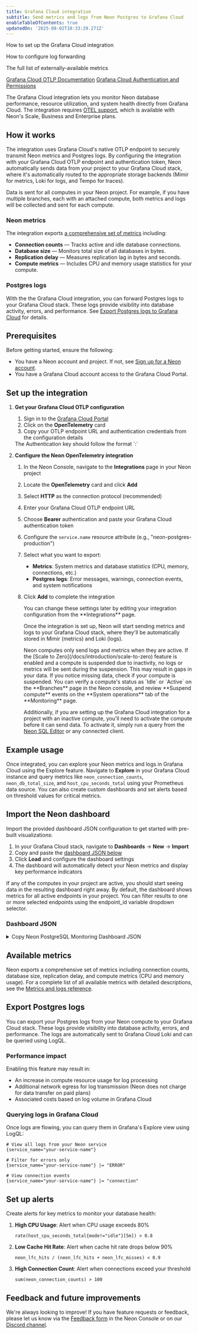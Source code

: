 ```yaml
---
title: Grafana Cloud integration
subtitle: Send metrics and logs from Neon Postgres to Grafana Cloud
enableTableOfContents: true
updatedOn: '2025-08-02T10:33:29.271Z'
---
```


<InfoBlock>
<DocsList title="What you will learn:">
<p>How to set up the Grafana Cloud integration</p>
<p>How to configure log forwarding</p>
<p>The full list of externally-available metrics</p>
</DocsList>

<DocsList title="External docs" theme="docs">
<a href="https://grafana.com/docs/grafana-cloud/send-data/otlp/">Grafana Cloud OTLP Documentation</a>
<a href="https://grafana.com/docs/grafana-cloud/account-management/authentication-and-permissions/">Grafana Cloud Authentication and Permissions</a>
</DocsList>
</InfoBlock>

The Grafana Cloud integration lets you monitor Neon database performance, resource utilization, and system health directly from Grafana Cloud. The integration requires [OTEL support](https://neon.com/docs/guides/opentelemetry), which is available with Neon's Scale, Business and Enterprise plans.

## How it works

The integration uses Grafana Cloud's native OTLP endpoint to securely transmit Neon metrics and Postgres logs. By configuring the integration with your Grafana Cloud OTLP endpoint and authentication token, Neon automatically sends data from your project to your Grafana Cloud stack, where it's automatically routed to the appropriate storage backends (Mimir for metrics, Loki for logs, and Tempo for traces).

<Admonition type="note">
Data is sent for all computes in your Neon project. For example, if you have multiple branches, each with an attached compute, both metrics and logs will be collected and sent for each compute.
</Admonition>

### Neon metrics

The integration exports [a comprehensive set of metrics](#available-metrics) including:

- **Connection counts** &#8212; Tracks active and idle database connections.
- **Database size** &#8212; Monitors total size of all databases in bytes.
- **Replication delay** &#8212; Measures replication lag in bytes and seconds.
- **Compute metrics** &#8212; Includes CPU and memory usage statistics for your compute.

### Postgres logs

<FeatureBetaProps feature_name="Postgres logs export" />

With the the Grafana Cloud integration, you can forward Postgres logs to your Grafana Cloud stack. These logs provide visibility into database activity, errors, and performance. See [Export Postgres logs to Grafana Cloud](#export-postgres-logs-to-grafana-cloud) for details.

## Prerequisites

Before getting started, ensure the following:

- You have a Neon account and project. If not, see [Sign up for a Neon account](/docs/get-started/signing-up).
- You have a Grafana Cloud account access to the Grafana Cloud Portal.

## Set up the integration

1. **Get your Grafana Cloud OTLP configuration**
   1. Sign in to the [Grafana Cloud Portal](https://grafana.com/orgs/)
   1. Click on the **OpenTelemetry** card
   1. Copy your OTLP endpoint URL and authentication credentials from the configuration details

    <Admonition type="tip">
    The Authentication key should follow the format `<openTelemetry-instance-id>:<grafana-cloud-token>`
    </Admonition>

2. **Configure the Neon OpenTelemetry integration**
   1. In the Neon Console, navigate to the **Integrations** page in your Neon project
   1. Locate the **OpenTelemetry** card and click **Add**
   1. Select **HTTP** as the connection protocol (recommended)
   1. Enter your Grafana Cloud OTLP endpoint URL
   1. Choose **Bearer** authentication and paste your Grafana Cloud authentication token
   1. Configure the `service.name` resource attribute (e.g., "neon-postgres-production")
   1. Select what you want to export:
      - **Metrics**: System metrics and database statistics (CPU, memory, connections, etc.)
      - **Postgres logs**: Error messages, warnings, connection events, and system notifications
   1. Click **Add** to complete the integration

      <Admonition type="tip">
      You can change these settings later by editing your integration configuration from the **Integrations** page.
      </Admonition>

      Once the integration is set up, Neon will start sending metrics and logs to your Grafana Cloud stack, where they'll be automatically stored in Mimir (metrics) and Loki (logs).

      <Admonition type="note">
      Neon computes only send logs and metrics when they are active. If the [Scale to Zero](/docs/introduction/scale-to-zero) feature is enabled and a compute is suspended due to inactivity, no logs or metrics will be sent during the suspension. This may result in gaps in your data. If you notice missing data, check if your compute is suspended. You can verify a compute's status as `Idle` or `Active` on the **Branches** page in the Neon console, and review **Suspend compute** events on the **System operations** tab of the **Monitoring** page.

      Additionally, if you are setting up the Grafana Cloud integration for a project with an inactive compute, you'll need to activate the compute before it can send data. To activate it, simply run a query from the [Neon SQL Editor](/docs/get-started/query-with-neon-sql-editor) or any connected client.
      </Admonition>

## Example usage

Once integrated, you can explore your Neon metrics and logs in Grafana Cloud using the Explore feature. Navigate to **Explore** in your Grafana Cloud instance and query metrics like `neon_connection_counts`, `neon_db_total_size`, and `host_cpu_seconds_total` using your Prometheus data source. You can also create custom dashboards and set alerts based on threshold values for critical metrics.

## Import the Neon dashboard

Import the provided dashboard JSON configuration to get started with pre-built visualizations:

1. In your Grafana Cloud stack, navigate to **Dashboards** → **New** → **Import**
2. Copy and paste the [dashboard JSON below](#dashboard-json)
3. Click **Load** and configure the dashboard settings
4. The dashboard will automatically detect your Neon metrics and display key performance indicators

If any of the computes in your project are active, you should start seeing data in the resulting dashboard right away. By default, the dashboard shows metrics for all active endpoints in your project. You can filter results to one or more selected endpoints using the endpoint_id variable dropdown selector.

### Dashboard JSON

<details>
<summary>Copy Neon PostgreSQL Monitoring Dashboard JSON</summary>
```json shouldWrap
{
  "id": null,
  "uid": "neon-complete-monitoring",
  "title": "Neon PostgreSQL",
  "description": "Comprehensive monitoring dashboard for Neon PostgreSQL with metrics and logs",
  "tags": ["neon", "postgresql", "database", "monitoring"],
  "timezone": "browser",
  "editable": true,
  "graphTooltip": 1,
  "refresh": "30s",
  "schemaVersion": 39,
  "version": 1,
  "time": {
    "from": "now-1h",
    "to": "now"
  },
  "timepicker": {
    "refresh_intervals": ["5s", "10s", "30s", "1m", "5m", "15m", "30m", "1h", "2h", "1d"],
    "time_options": ["5m", "15m", "1h", "6h", "12h", "24h", "2d", "7d", "30d"]
  },
  "panels": [
    {
      "id": 1,
      "title": "Database Overview",
      "type": "stat",
      "datasource": {
        "type": "prometheus",
        "uid": "${DS_PROMETHEUS}"
      },
      "targets": [
        {
          "expr": "sum(neon_connection_counts{endpoint_id=~\"$endpoint_id\", project_id=~\"$project_id\"})",
          "legendFormat": "Total Connections",
          "refId": "A"
        },
        {
          "expr": "neon_db_total_size{endpoint_id=~\"$endpoint_id\", project_id=~\"$project_id\"} / 1024 / 1024 / 1024",
          "legendFormat": "Database Size (GB)",
          "refId": "B"
        },
        {
          "expr": "neon_lfc_hits{endpoint_id=~\"$endpoint_id\", project_id=~\"$project_id\"} / (neon_lfc_hits{endpoint_id=~\"$endpoint_id\", project_id=~\"$project_id\"} + neon_lfc_misses{endpoint_id=~\"$endpoint_id\", project_id=~\"$project_id\"}) * 100",
          "legendFormat": "Cache Hit Rate %",
          "refId": "C"
        }
      ],
      "fieldConfig": {
        "defaults": {
          "unit": "short",
          "min": 0
        },
        "overrides": [
          {
            "matcher": {"id": "byName", "options": "Cache Hit Rate %"},
            "properties": [{"id": "unit", "value": "percent"}, {"id": "max", "value": 100}]
          },
          {
            "matcher": {"id": "byName", "options": "Database Size (GB)"},
            "properties": [{"id": "unit", "value": "decbytes"}]
          }
        ]
      },
      "gridPos": {"h": 6, "w": 24, "x": 0, "y": 0}
    },
    {
      "id": 2,
      "title": "Connection Activity",
      "type": "timeseries",
      "datasource": {
        "type": "prometheus",
        "uid": "${DS_PROMETHEUS}"
      },
      "targets": [
        {
          "expr": "neon_connection_counts{state=\"active\", endpoint_id=~\"$endpoint_id\", project_id=~\"$project_id\"}",
          "legendFormat": "Active - {{datname}}",
          "refId": "A"
        },
        {
          "expr": "neon_connection_counts{state=\"idle\", endpoint_id=~\"$endpoint_id\", project_id=~\"$project_id\"}",
          "legendFormat": "Idle - {{datname}}",
          "refId": "B"
        }
      ],
      "fieldConfig": {
        "defaults": {
          "unit": "short",
          "min": 0
        }
      },
      "gridPos": {"h": 8, "w": 12, "x": 0, "y": 6}
    },
    {
      "id": 3,
      "title": "Database Size Growth",
      "type": "timeseries",
      "datasource": {
        "type": "prometheus",
        "uid": "${DS_PROMETHEUS}"
      },
      "targets": [
        {
          "expr": "neon_pg_stats_userdb{kind=\"db_size\", endpoint_id=~\"$endpoint_id\", project_id=~\"$project_id\"}",
          "legendFormat": "{{datname}} Size",
          "refId": "A"
        },
        {
          "expr": "neon_db_total_size{endpoint_id=~\"$endpoint_id\", project_id=~\"$project_id\"}",
          "legendFormat": "Total Size",
          "refId": "B"
        }
      ],
      "fieldConfig": {
        "defaults": {
          "unit": "bytes",
          "min": 0
        }
      },
      "gridPos": {"h": 8, "w": 12, "x": 12, "y": 6}
    },
    {
      "id": 4,
      "title": "CPU Usage",
      "type": "timeseries",
      "datasource": {
        "type": "prometheus",
        "uid": "${DS_PROMETHEUS}"
      },
      "targets": [
        {
          "expr": "100 - (avg(rate(host_cpu_seconds_total{mode=\"idle\", endpoint_id=~\"$endpoint_id\", project_id=~\"$project_id\"}[5m])) * 100)",
          "legendFormat": "CPU Usage %",
          "refId": "A"
        },
        {
          "expr": "rate(host_cpu_seconds_total{mode=\"system\", endpoint_id=~\"$endpoint_id\", project_id=~\"$project_id\"}[5m]) * 100",
          "legendFormat": "System CPU %",
          "refId": "B"
        },
        {
          "expr": "rate(host_cpu_seconds_total{mode=\"user\", endpoint_id=~\"$endpoint_id\", project_id=~\"$project_id\"}[5m]) * 100",
          "legendFormat": "User CPU %",
          "refId": "C"
        }
      ],
      "fieldConfig": {
        "defaults": {
          "unit": "percent",
          "max": 100,
          "min": 0
        }
      },
      "gridPos": {"h": 8, "w": 12, "x": 0, "y": 14}
    },
    {
      "id": 5,
      "title": "Memory Usage",
      "type": "timeseries",
      "datasource": {
        "type": "prometheus",
        "uid": "${DS_PROMETHEUS}"
      },
      "targets": [
        {
          "expr": "host_memory_total_bytes{endpoint_id=~\"$endpoint_id\", project_id=~\"$project_id\"}",
          "legendFormat": "Total Memory",
          "refId": "A"
        },
        {
          "expr": "host_memory_available_bytes{endpoint_id=~\"$endpoint_id\", project_id=~\"$project_id\"}",
          "legendFormat": "Available Memory",
          "refId": "B"
        },
        {
          "expr": "host_memory_cached_bytes{endpoint_id=~\"$endpoint_id\", project_id=~\"$project_id\"}",
          "legendFormat": "Cached Memory",
          "refId": "C"
        },
        {
          "expr": "host_memory_total_bytes{endpoint_id=~\"$endpoint_id\", project_id=~\"$project_id\"} - host_memory_available_bytes{endpoint_id=~\"$endpoint_id\", project_id=~\"$project_id\"}",
          "legendFormat": "Used Memory",
          "refId": "D"
        }
      ],
      "fieldConfig": {
        "defaults": {
          "unit": "bytes",
          "min": 0
        }
      },
      "gridPos": {"h": 8, "w": 12, "x": 12, "y": 14}
    },
    {
      "id": 6,
      "title": "Database Activity Rates",
      "type": "timeseries",
      "datasource": {
        "type": "prometheus",
        "uid": "${DS_PROMETHEUS}"
      },
      "targets": [
        {
          "expr": "rate(neon_pg_stats_userdb{kind=\"inserted\", endpoint_id=~\"$endpoint_id\", project_id=~\"$project_id\"}[5m])",
          "legendFormat": "Inserts/sec - {{datname}}",
          "refId": "A"
        },
        {
          "expr": "rate(neon_pg_stats_userdb{kind=\"updated\", endpoint_id=~\"$endpoint_id\", project_id=~\"$project_id\"}[5m])",
          "legendFormat": "Updates/sec - {{datname}}",
          "refId": "B"
        },
        {
          "expr": "rate(neon_pg_stats_userdb{kind=\"deleted\", endpoint_id=~\"$endpoint_id\", project_id=~\"$project_id\"}[5m])",
          "legendFormat": "Deletes/sec - {{datname}}",
          "refId": "C"
        }
      ],
      "fieldConfig": {
        "defaults": {
          "unit": "rps",
          "min": 0
        }
      },
      "gridPos": {"h": 8, "w": 12, "x": 0, "y": 22}
    },
    {
      "id": 7,
      "title": "Cache Performance",
      "type": "timeseries",
      "datasource": {
        "type": "prometheus",
        "uid": "${DS_PROMETHEUS}"
      },
      "targets": [
        {
          "expr": "neon_lfc_hits{endpoint_id=~\"$endpoint_id\", project_id=~\"$project_id\"} / (neon_lfc_hits{endpoint_id=~\"$endpoint_id\", project_id=~\"$project_id\"} + neon_lfc_misses{endpoint_id=~\"$endpoint_id\", project_id=~\"$project_id\"}) * 100",
          "legendFormat": "Cache Hit Rate %",
          "refId": "A"
        },
        {
          "expr": "rate(neon_lfc_hits{endpoint_id=~\"$endpoint_id\", project_id=~\"$project_id\"}[5m])",
          "legendFormat": "Cache Hits/sec",
          "refId": "B"
        },
        {
          "expr": "rate(neon_lfc_misses{endpoint_id=~\"$endpoint_id\", project_id=~\"$project_id\"}[5m])",
          "legendFormat": "Cache Misses/sec",
          "refId": "C"
        }
      ],
      "fieldConfig": {
        "defaults": {
          "unit": "short",
          "min": 0
        },
        "overrides": [
          {
            "matcher": {"id": "byName", "options": "Cache Hit Rate %"},
            "properties": [{"id": "unit", "value": "percent"}, {"id": "max", "value": 100}]
          }
        ]
      },
      "gridPos": {"h": 8, "w": 12, "x": 12, "y": 22}
    },
    {
      "id": 8,
      "title": "Replication Status",
      "type": "timeseries",
      "datasource": {
        "type": "prometheus",
        "uid": "${DS_PROMETHEUS}"
      },
      "targets": [
        {
          "expr": "neon_replication_delay_bytes{endpoint_id=~\"$endpoint_id\", project_id=~\"$project_id\"}",
          "legendFormat": "Replication Delay (Bytes)",
          "refId": "A"
        },
        {
          "expr": "neon_replication_delay_seconds{endpoint_id=~\"$endpoint_id\", project_id=~\"$project_id\"}",
          "legendFormat": "Replication Delay (Seconds)",
          "refId": "B"
        }
      ],
      "fieldConfig": {
        "defaults": {
          "unit": "short",
          "min": 0
        },
        "overrides": [
          {
            "matcher": {"id": "byName", "options": "Replication Delay (Bytes)"},
            "properties": [{"id": "unit", "value": "bytes"}]
          },
          {
            "matcher": {"id": "byName", "options": "Replication Delay (Seconds)"},
            "properties": [{"id": "unit", "value": "s"}]
          }
        ]
      },
      "gridPos": {"h": 8, "w": 12, "x": 0, "y": 30}
    },
    {
      "id": 9,
      "title": "Deadlocks & Errors",
      "type": "timeseries",
      "datasource": {
        "type": "prometheus",
        "uid": "${DS_PROMETHEUS}"
      },
      "targets": [
        {
          "expr": "increase(neon_pg_stats_userdb{kind=\"deadlocks\", endpoint_id=~\"$endpoint_id\", project_id=~\"$project_id\"}[5m])",
          "legendFormat": "Deadlocks - {{datname}}",
          "refId": "A"
        }
      ],
      "fieldConfig": {
        "defaults": {
          "unit": "short",
          "min": 0
        }
      },
      "gridPos": {"h": 8, "w": 12, "x": 12, "y": 30}
    },
    {
      "id": 10,
      "title": "PostgreSQL Error Logs",
      "type": "logs",
      "datasource": {
        "type": "loki",
        "uid": "${DS_LOKI}"
      },
      "targets": [
        {
          "expr": "{service_name=\"$service_name\", endpoint_id=~\"$endpoint_id\", project_id=~\"$project_id\"} |~ \"(?i)error|fatal|panic\"",
          "refId": "A"
        }
      ],
      "options": {
        "showTime": true,
        "showLabels": true,
        "showCommonLabels": false,
        "wrapLogMessage": true,
        "prettifyLogMessage": false,
        "enableLogDetails": true,
        "dedupStrategy": "none",
        "sortOrder": "Descending"
      },
      "gridPos": {"h": 10, "w": 24, "x": 0, "y": 38}
    },
    {
      "id": 11,
      "title": "Connection Events",
      "type": "logs",
      "datasource": {
        "type": "loki",
        "uid": "${DS_LOKI}"
      },
      "targets": [
        {
          "expr": "{service_name=\"$service_name\", endpoint_id=~\"$endpoint_id\", project_id=~\"$project_id\"} |~ \"(?i)connection|connect|disconnect\"",
          "refId": "A"
        }
      ],
      "options": {
        "showTime": true,
        "showLabels": false,
        "showCommonLabels": false,
        "wrapLogMessage": true,
        "enableLogDetails": true,
        "sortOrder": "Descending"
      },
      "gridPos": {"h": 8, "w": 12, "x": 0, "y": 48}
    },
    {
      "id": 12,
      "title": "Query Performance Logs",
      "type": "logs",
      "datasource": {
        "type": "loki",
        "uid": "${DS_LOKI}"
      },
      "targets": [
        {
          "expr": "{service_name=\"$service_name\", endpoint_id=~\"$endpoint_id\", project_id=~\"$project_id\"} |~ \"(?i)slow|duration|statement|query\" | logfmt",
          "refId": "A"
        }
      ],
      "options": {
        "showTime": true,
        "showLabels": false,
        "showCommonLabels": false,
        "wrapLogMessage": true,
        "enableLogDetails": true,
        "sortOrder": "Descending"
      },
      "gridPos": {"h": 8, "w": 12, "x": 12, "y": 48}
    },
    {
      "id": 13,
      "title": "Recent Log Activity",
      "type": "logs",
      "datasource": {
        "type": "loki",
        "uid": "${DS_LOKI}"
      },
      "targets": [
        {
          "expr": "{service_name=\"$service_name\", endpoint_id=~\"$endpoint_id\", project_id=~\"$project_id\"}",
          "refId": "A"
        }
      ],
      "options": {
        "showTime": true,
        "showLabels": false,
        "showCommonLabels": false,
        "wrapLogMessage": true,
        "enableLogDetails": true,
        "sortOrder": "Descending"
      },
      "maxDataPoints": 1000,
      "gridPos": {"h": 10, "w": 24, "x": 0, "y": 56}
    }
  ],
  "templating": {
    "list": [
      {
        "name": "DS_PROMETHEUS",
        "label": "Prometheus Datasource",
        "type": "datasource",
        "query": "prometheus",
        "hide": 0,
        "refresh": 1,
        "current": {
          "selected": false,
          "text": "Prometheus",
          "value": "prometheus"
        }
      },
      {
        "name": "DS_LOKI",
        "label": "Loki Datasource", 
        "type": "datasource",
        "query": "loki",
        "hide": 0,
        "refresh": 1,
        "current": {
          "selected": false,
          "text": "Loki",
          "value": "loki"
        }
      },
      {
        "name": "endpoint_id",
        "label": "Endpoint ID",
        "type": "query",
        "query": {
          "query": "label_values(neon_connection_counts, endpoint_id)",
          "refId": "StandardVariableQuery"
        },
        "datasource": {
          "type": "prometheus",
          "uid": "${DS_PROMETHEUS}"
        },
        "refresh": 2,
        "multi": true,
        "includeAll": true,
        "allValue": ".*",
        "current": {
          "selected": false,
          "text": "All",
          "value": "$__all"
        }
      },
      {
        "name": "project_id",
        "label": "Project ID",
        "type": "query",
        "query": {
          "query": "label_values(neon_connection_counts, project_id)",
          "refId": "StandardVariableQuery"
        },
        "datasource": {
          "type": "prometheus",
          "uid": "${DS_PROMETHEUS}"
        },
        "refresh": 2,
        "multi": true,
        "includeAll": true,
        "allValue": ".*",
        "current": {
          "selected": false,
          "text": "All",
          "value": "$__all"
        }
      },
      {
        "name": "service_name",
        "label": "Service Name",
        "type": "query",
        "query": {
          "query": "label_values({__name__=~\".+\"}, service_name)",
          "refId": "StandardVariableQuery"
        },
        "datasource": {
          "type": "loki",
          "uid": "${DS_LOKI}"
        },
        "refresh": 2,
        "multi": false,
        "includeAll": false,
        "current": {
          "selected": false,
          "text": "",
          "value": ""
        }
      }
    ]
  },
  "annotations": {
    "list": [
      {
        "name": "High CPU",
        "datasource": {
          "type": "prometheus",
          "uid": "${DS_PROMETHEUS}"
        },
        "expr": "100 - (avg(rate(host_cpu_seconds_total{mode=\"idle\"}[5m])) * 100) > 80",
        "titleFormat": "High CPU Usage",
        "textFormat": "CPU usage is above 80%",
        "iconColor": "red"
      },
      {
        "name": "Low Cache Hit Rate",
        "datasource": {
          "type": "prometheus", 
          "uid": "${DS_PROMETHEUS}"
        },
        "expr": "neon_lfc_hits / (neon_lfc_hits + neon_lfc_misses) * 100 < 90",
        "titleFormat": "Low Cache Hit Rate",
        "textFormat": "Cache hit rate dropped below 90%",
        "iconColor": "yellow"
      }
    ]
  },
  "links": [
    {
      "title": "Neon Console",
      "url": "https://console.neon.tech",
      "type": "link",
      "icon": "external link"
    },
    {
      "title": "Metrics Reference",
      "url": "https://neon.com/docs/reference/metrics-logs",
      "type": "link",
      "icon": "doc"
    }
  ]
}
```
</details>

## Available metrics

Neon exports a comprehensive set of metrics including connection counts, database size, replication delay, and compute metrics (CPU and memory usage). For a complete list of all available metrics with detailed descriptions, see the [Metrics and logs reference](/docs/reference/metrics-logs).

## Export Postgres logs

You can export your Postgres logs from your Neon compute to your Grafana Cloud stack. These logs provide visibility into database activity, errors, and performance. The logs are automatically sent to Grafana Cloud Loki and can be queried using LogQL.

### Performance impact

Enabling this feature may result in:

- An increase in compute resource usage for log processing
- Additional network egress for log transmission (Neon does not charge for data transfer on paid plans)
- Associated costs based on log volume in Grafana Cloud

### Querying logs in Grafana Cloud

Once logs are flowing, you can query them in Grafana's Explore view using LogQL:

```logql
# View all logs from your Neon service
{service_name="your-service-name"}

# Filter for errors only
{service_name="your-service-name"} |= "ERROR"

# View connection events
{service_name="your-service-name"} |= "connection"
```

## Set up alerts

Create alerts for key metrics to monitor your database health:

1. **High CPU Usage**: Alert when CPU usage exceeds 80%

   ```promql
   rate(host_cpu_seconds_total{mode!="idle"}[5m]) > 0.8
   ```

2. **Low Cache Hit Rate**: Alert when cache hit rate drops below 90%

   ```promql
   neon_lfc_hits / (neon_lfc_hits + neon_lfc_misses) < 0.9
   ```

3. **High Connection Count**: Alert when connections exceed your threshold
   ```promql
   sum(neon_connection_counts) > 100
   ```

## Feedback and future improvements

We're always looking to improve! If you have feature requests or feedback, please let us know via the [Feedback form](https://console.neon.tech/app/projects?modal=feedback) in the Neon Console or on our [Discord channel](https://discord.com/channels/1176467419317940276/1176788564890112042).

<NeedHelp/>

